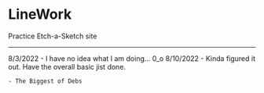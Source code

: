 # LineWork
Practice Etch-a-Sketch site

-----------------------------------

8/3/2022 - I have no idea what I am doing... 0_o
8/10/2022 - Kinda figured it out. Have the overall basic jist done.

    - The Biggest of Debs
